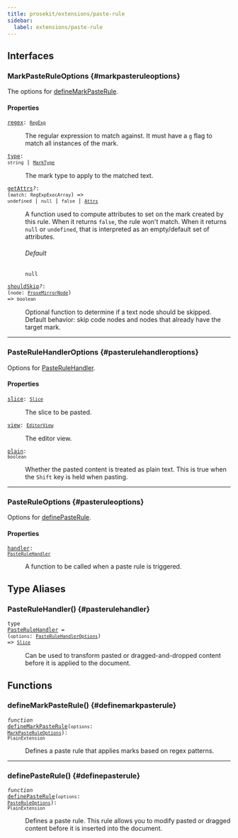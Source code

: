 ```yaml
---
title: prosekit/extensions/paste-rule
sidebar:
  label: extensions/paste-rule
---
```


## Interfaces

### MarkPasteRuleOptions {#markpasteruleoptions}

The options for [defineMarkPasteRule](#definemarkpasterule).

#### Properties

<dl>

<dt>

<code data-typedoc-code><a id="regex" href="#regex">regex</a>: [`RegExp`](https://developer.mozilla.org/docs/Web/JavaScript/Reference/Global_Objects/RegExp)</code>

</dt>

<dd>

The regular expression to match against. It must have a `g` flag to match
all instances of the mark.

</dd>

</dl>

<dl>

<dt>

<code data-typedoc-code><a id="type" href="#type">type</a>: `string` \| [`MarkType`](../pm/model.md#marktype-1)</code>

</dt>

<dd>

The mark type to apply to the matched text.

</dd>

</dl>

<dl>

<dt>

<code data-typedoc-code><a id="getattrs" href="#getattrs">getAttrs</a><i>?</i>: (`match`: `RegExpExecArray`) => `undefined` \| `null` \| `false` \| [`Attrs`](../pm/model.md#attrs-4)</code>

</dt>

<dd>

A function used to compute attributes to set on the mark created by this
rule. When it returns `false`, the rule won't match. When it returns `null`
or `undefined`, that is interpreted as an empty/default set of attributes.

###### Default

`null`

</dd>

</dl>

<dl>

<dt>

<code data-typedoc-code><a id="shouldskip" href="#shouldskip">shouldSkip</a><i>?</i>: (`node`: [`ProseMirrorNode`](../pm/model.md#prosemirrornode)) => `boolean`</code>

</dt>

<dd>

Optional function to determine if a text node should be skipped.
Default behavior: skip code nodes and nodes that already have the target mark.

</dd>

</dl>

***

### PasteRuleHandlerOptions {#pasterulehandleroptions}

Options for [PasteRuleHandler](#pasterulehandler).

#### Properties

<dl>

<dt>

<code data-typedoc-code><a id="slice" href="#slice">slice</a>: [`Slice`](../pm/model.md#slice)</code>

</dt>

<dd>

The slice to be pasted.

</dd>

</dl>

<dl>

<dt>

<code data-typedoc-code><a id="view" href="#view">view</a>: [`EditorView`](../pm/view.md#editorview)</code>

</dt>

<dd>

The editor view.

</dd>

</dl>

<dl>

<dt>

<code data-typedoc-code><a id="plain" href="#plain">plain</a>: `boolean`</code>

</dt>

<dd>

Whether the pasted content is treated as plain text. This is true when the
`Shift` key is held when pasting.

</dd>

</dl>

***

### PasteRuleOptions {#pasteruleoptions}

Options for [definePasteRule](#definepasterule).

#### Properties

<dl>

<dt>

<code data-typedoc-code><a id="handler" href="#handler">handler</a>: [`PasteRuleHandler`](#pasterulehandler)</code>

</dt>

<dd>

A function to be called when a paste rule is triggered.

</dd>

</dl>

## Type Aliases

### PasteRuleHandler() {#pasterulehandler}

<dl>

<dt>

<code data-typedoc-code>type <a id="pasterulehandler" href="#pasterulehandler">PasteRuleHandler</a> = (`options`: [`PasteRuleHandlerOptions`](#pasterulehandleroptions)) => [`Slice`](../pm/model.md#slice)</code>

</dt>

<dd>

Can be used to transform pasted or dragged-and-dropped content before it is
applied to the document.

</dd>

</dl>

## Functions

### defineMarkPasteRule() {#definemarkpasterule}

<dl>

<dt>

<code data-typedoc-code><i>function</i> <a id="definemarkpasterule" href="#definemarkpasterule">defineMarkPasteRule</a>(`options`: [`MarkPasteRuleOptions`](#markpasteruleoptions)): `PlainExtension`</code>

</dt>

<dd>

Defines a paste rule that applies marks based on regex patterns.

</dd>

</dl>

***

### definePasteRule() {#definepasterule}

<dl>

<dt>

<code data-typedoc-code><i>function</i> <a id="definepasterule" href="#definepasterule">definePasteRule</a>(`options`: [`PasteRuleOptions`](#pasteruleoptions)): `PlainExtension`</code>

</dt>

<dd>

Defines a paste rule. This rule allows you to modify pasted or dragged
content before it is inserted into the document.

</dd>

</dl>
